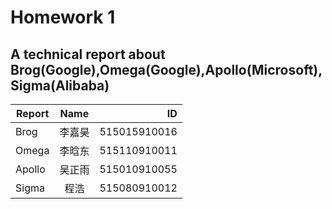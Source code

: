 # Homework 1 #

## A technical report about Brog(Google),Omega(Google),Apollo(Microsoft),Sigma(Alibaba) ##
 
 
Report|Name|ID
---|:--:|---:
Brog|李嘉昊|515015910016 
Omega|李晗东|515110910011 
Apollo|吴正雨|515010910055 
Sigma|程浩|515080910012 
